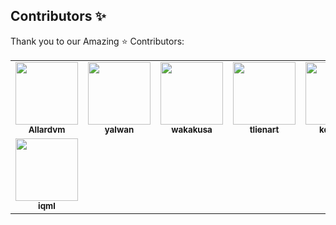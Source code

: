 ## Contributors ✨

Thank you to our Amazing :star: Contributors:

<table>
  <tr>
    <td align="center"><a href="https://github.com/Allardvm"><img src="https://avatars0.githubusercontent.com/u/11735900?s=460&u=597898b2e700bf79a21f3945ce5faf2f7232c31f&v=4" width="100px;" alt=""/><br /><sub><b>Allardvm</b></sub></a><br /></td>
    <td align="center"><a href="https://github.com/yalwan-iqvia"><img src="https://avatars2.githubusercontent.com/u/59194485?s=460&u=808c813a76690b2291a64e9a5234ca5a25f7c578&v=4" width="100px;" alt=""/><br /><sub><b>yalwan</b></sub></a><br /></td>
    <td align="center"><a href="https://github.com/wakakusa"><img src="https://avatars3.githubusercontent.com/u/11461331?s=460&u=1ac8ebf94116a9b97a92725110a80372f32c46f7&v=4" width="100px;" alt=""/><br /><sub><b>wakakusa</b></sub></a><br /></td>
    <td align="center"><a href="https://github.com/tlienart"><img src="https://avatars0.githubusercontent.com/u/10897531?s=460&u=a103c60e034fa18e0ccb321f3ca3c3ebeded2f9f&v=4" width="100px;" alt=""/><br /><sub><b>tlienart</b></sub></a><br /></td>
    <td align="center"><a href="https://github.com/kd-iqvia"><img src="https://avatars0.githubusercontent.com/u/59925069?s=460&u=c64a9704e27c013b257dfe5238c471dd0b163140&v=4" width="100px;" alt=""/><br /><sub><b>kd-iqvia</b></sub></a><br /></td>
    <td align="center"><a href="https://github.com/sbeura"><img src="https://avatars0.githubusercontent.com/u/60133213?s=460&v=4" width="100px;" alt=""/><br /><sub><b>sbeura</b></sub></a><br /></td>
    <td align="center"><a href="https://github.com/cbecker"><img src="https://avatars3.githubusercontent.com/u/26833?s=460&u=b1db6023439bc76b15d1a202e77b05c6c6bbe7aa&v=4" width="100px;" alt=""/><br /><sub><b>cbecker</b></sub></a><br /></td>
  </tr>
  <tr>
    <td align="center"><img src="https://avatars2.githubusercontent.com/u/10137?s=460&u=b1951d34a583cf12ec0d3b0781ba19be97726318&v=4" width="100px;" alt=""/><br /><sub><b>iqml</b></sub></a><br /></td>
  </tr>

</table>
